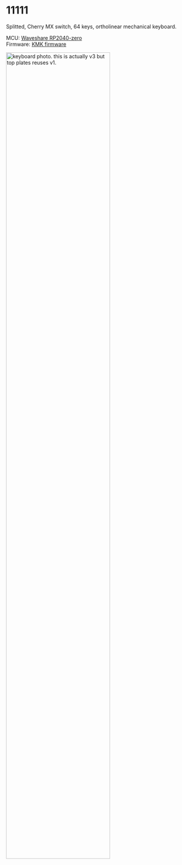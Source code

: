 # 11111

Splitted, Cherry MX switch, 64 keys, ortholinear mechanical keyboard.

MCU: [Waveshare RP2040-zero](https://www.waveshare.com/wiki/RP2040-Zero)  
Firmware: [KMK firmware](https://github.com/KMKfw/kmk_firmware)  

<img src="./images/keyboard_v3_photo.jpeg" width="75%" alt="keyboard photo. this is actually v3 but top plates reuses v1."/>
